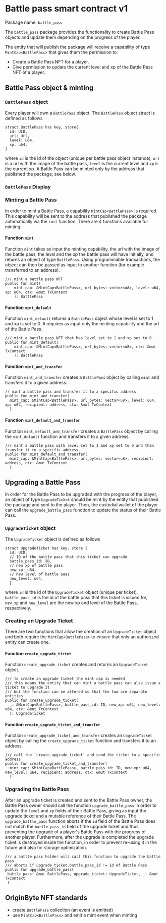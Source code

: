 # Battle pass smart contract v1

Package name: `battle_pass`

The `battle_pass` package provides the functionality to create Battle Pass objects and update them depending on the progress of the player.

The entity that will publish the package will receive a capability of type `MintCap<BattlePass>` that gives them the permission to:
- Create a Battle Pass NFT for a player.
- Give permission to update the current level and xp of the Battle Pass NFT of a player.

## Battle Pass object & minting

### `BattlePass` object
Every player will own a `BattlePass` object.
The `BattlePass` object struct is defined as follows
```
struct BattlePass has key, store{
  id: UID,
  url: Url,
  level: u64,
  xp: u64,
}
```
where `id` is the id of the object (unique per battle pass object instance), `url` is a url with the image of the battle pass, `level` is the current level and `xp` is the current xp.
A Battle Pass can be minted only by the address that published the package, see below.

### `BattlePass` Display

### Minting a Battle Pass
In order to mint a Battle Pass, a capability `MintCap<BattlePass>` is required. This capability will be sent to the address that published the package automatically via the `init` function.
There are 4 functions available for minting.

#### Function `mint`
Function `mint` takes as input the minting capability, the url with the image of the battle pass, the level and the xp the battle pass will have initially, and returns an object of type `BattlePass`. Using programmable transactions, the object can then be passed as input to another function (for example transferred to an address).

```
/// mint a battle pass NFT
public fun mint(
    mint_cap: &MintCap<BattlePass>, url_bytes: vector<u8>, level: u64, xp: u64, ctx: &mut TxContext
    ): BattlePass
```
#### Function `mint_default`
Function `mint_default` returns a `BattlePass` object whose level is set to 1 and xp is set to 0. It requires as input only the minting capability and the url of the Battle Pass.
```
/// mint a battle pass NFT that has level set to 1 and xp set to 0
public fun mint_default(
    mint_cap: &MintCap<BattlePass>, url_bytes: vector<u8>, ctx: &mut TxContext
    ): BattlePass
```

#### Function `mint_and_transfer`
Function `mint_and_transfer` creates a `BattlePass` object by calling `mint` and transfers it to a given address.
```
// mint a battle pass and transfer it to a specific address
public fun mint_and_transfer(
  mint_cap: &MintCap<BattlePass>, url_bytes: vector<u8>, level: u64, xp: u64, recipient: address, ctx: &mut TxContext
  )
```

#### Function `mint_default_and_transfer`
Function `mint_default_and_transfer` creates a `BattlePass` object by calling the `mint_default` function and transfers it to a given address.
```
/// mint a battle pass with level set to 1 and xp set to 0 and then transfer it to a specific address
public fun mint_default_and_transfer(
  mint_cap: &MintCap<BattlePass>, url_bytes: vector<u8>, recipient: address, ctx: &mut TxContext
  )
```

## Upgrading a Battle Pass
In order for the Battle Pass to be upgraded with the progress of the player, an object of type `UpgradeTicket` should be mint by the entity that published the package and sent to the player. Then, the custodial wallet of the player can call the `upgrade_battle_pass` function to update the status of their Battle Pass.

### `UpgradeTicket` object
The `UpgradeTicket` object is defined as follows
```
struct UpgradeTicket has key, store {
  id: UID,
  // ID of the battle pass that this ticket can upgrade
  battle_pass_id: ID,
  // new xp of battle pass
  new_xp: u64,
  // new level of battle pass
  new_level: u64,
  }
``` 
where `id` is the id of the `UpgradeTicket` object (unique per ticket), `battle_pass_id` is the id of the battle pass that this ticket is issued for, `new_xp` and `new_level` are the new xp and level of the Battle Pass, respectively.

### Creating an Upgrade Ticket
There are two functions that allow the creation of an `UpgradeTicket` object and both require the `MintCap<BattlePass>` to ensure that only an authorized entity can create one.

#### Function `create_upgrade_ticket`
Function `create_upgrade_ticket` creates and returns an `UpgradeTicket` object.
```
/// to create an upgrade ticket the mint cap is needed
/// this means the entity that can mint a battle pass can also issue a ticket to upgrade it
/// but the function can be altered so that the two are separate entities
public fun create_upgrade_ticket(
  _: &MintCap<BattlePass>, battle_pass_id: ID, new_xp: u64, new_level: u64, ctx: &mut TxContext
  ): UpgradeTicket 
```

#### Function `create_upgrade_ticket_and_transfer`
Function `create_upgrade_ticket_and_transfer` creates an `UpgradeTicket` object by calling the `create_upgrade_ticket` function and transfers it to an address.
```
/// call the `create_upgrade_ticket` and send the ticket to a specific address
public fun create_upgrade_ticket_and_transfer(
  mint_cap: &MintCap<BattlePass>, battle_pass_id: ID, new_xp: u64, new_level: u64, recipient: address, ctx: &mut TxContext
  )
  ```

### Upgrading the Battle Pass
After an upgrade ticket is created and sent to the Battle Pass owner, the Battle Pass owner should call the function `upgrade_battle_pass` in order to update the `level` and `xp` fields of their Battle Pass, giving as input the upgrade ticket and a mutable reference of their Battle Pass.
 The `upgrade_battle_pass` function aborts if the `id` field of the Battle Pass does not match the `battle_pass_id` field of the upgrade ticket and thus preventing the upgrade of a player's Battle Pass with the progress of another player.
 Furthermore, after the upgrade is completed the upgrade ticket is destroyed inside the function, in order to prevent re-using it in the future and also for storage optimization.
 ```
/// a battle pass holder will call this function to upgrade the battle pass
/// aborts if upgrade_ticket.battle_pass_id != id of Battle Pass
public fun upgrade_battle_pass(
  battle_pass: &mut BattlePass, upgrade_ticket: UpgradeTicket, _: &mut TxContext
  )
  ```
## OriginByte NFT standards
- create `BattlePass` collection (an event is emitted)
- use `MintCap<BattlePass>` and emit a mint event when minting